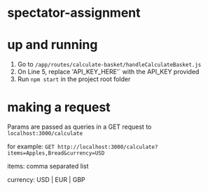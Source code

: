 # spectator-assignment

# up and running

1. Go to `/app/routes/calculate-basket/handleCalculateBasket.js`
2. On Line 5, replace 'API_KEY_HERE'` with the API_KEY provided
3. Run `npm start` in the project root folder

# making a request

Params are passed as queries in a GET request to `localhost:3000/calculate`

for example:
`GET http://localhost:3000/calculate?items=Apples,Bread&currency=USD`

items: comma separated list

currency: USD | EUR | GBP
